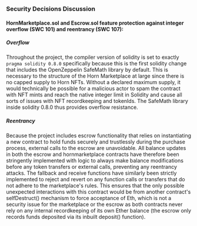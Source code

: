 ### Security Decisions Discussion

#### HornMarketplace.sol and Escrow.sol feature protection against integer overflow (SWC 101) and reentrancy (SWC 107):

##### Overflow
Throughout the project, the compiler version of solidity is set to exactly `pragma solidity 0.8.0` specifically because this is the first solidity change that includes the OpenZeppelin SafeMath library by default. This is necessary to the structure of the Horn Marketplace at large since there is no capped supply to Horn NFTs. Without a declared maximum supply, it would technically be possible for a malicious actor to spam the contract with NFT mints and reach the native integer limit in Solidity and cause all sorts of issues with NFT recordkeeping and tokenIds. The SafeMath library inside solidity 0.8.0 thus provides overflow resistance.

##### Reentrancy
Because the project includes escrow functionality that relies on instantiating a new contract to hold funds securely and trustlessly during the purchase process, external calls to the escrow are unavoidable. All balance updates in both the escrow and hornmarketplace contracts have therefore been stringently implemented with logic to always make balance modifications before any token transfers or external calls, preventing any reentrancy attacks. The fallback and receive functions have similarly been strictly implemented to reject and revert on any function calls or transfers that do not adhere to the marketplace's rules. This ensures that the only possible unexpected interactions with this contract would be from another contract's selfDestruct() mechanism to force acceptance of Eth, which is not a security issue for the marketplace or the escrow as both contracts never rely on any internal recordkeeping of its own Ether balance (the escrow only records funds deposited via its inbuilt deposit() function).

